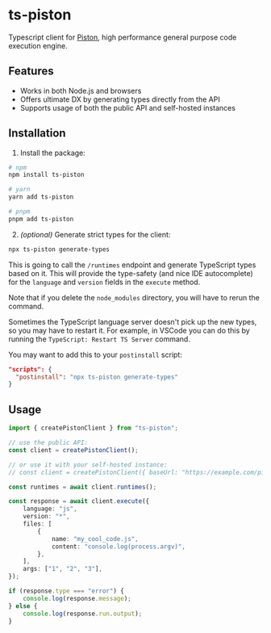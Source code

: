 # ts-piston

Typescript client for [Piston](https://github.com/engineer-man/piston), high performance general purpose code execution engine.

## Features

- Works in both Node.js and browsers
- Offers ultimate DX by generating types directly from the API
- Supports usage of both the public API and self-hosted instances

## Installation

1. Install the package:

```bash
# npm
npm install ts-piston

# yarn
yarn add ts-piston

# pnpm
pnpm add ts-piston
```

2. _(optional)_ Generate strict types for the client:

```bash
npx ts-piston generate-types
```

This is going to call the `/runtimes` endpoint and generate TypeScript types based on it. This will provide
the type-safety (and nice IDE autocomplete) for the `language` and `version` fields in the `execute` method.

Note that if you delete the `node_modules` directory, you will have to rerun the command.

Sometimes the TypeScript language server doesn't pick up the new types, so you may have to restart it. For example, in VSCode you can do this by running the `TypeScript: Restart TS Server` command.

You may want to add this to your `postinstall` script:

```json
"scripts": {
  "postinstall": "npx ts-piston generate-types"
}
```

## Usage

```ts
import { createPistonClient } from "ts-piston";

// use the public API:
const client = createPistonClient();

// or use it with your self-hosted instance:
// const client = createPistonClient({ baseUrl: "https://example.com/piston" });

const runtimes = await client.runtimes();

const response = await client.execute({
	language: "js",
	version: "*",
	files: [
		{
			name: "my_cool_code.js",
			content: "console.log(process.argv)",
		},
	],
	args: ["1", "2", "3"],
});

if (response.type === "error") {
	console.log(response.message);
} else {
	console.log(response.run.output);
}
```

